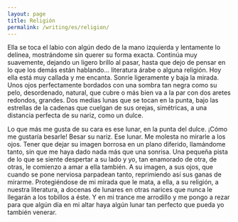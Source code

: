 ```yaml
---
layout: page
title: Religión
permalink: /writing/es/religion/
---
```


Ella se toca el labio con algún dedo de la mano izquierda y lentamente lo
delinea, mostrándome sin querer su forma exacta. Continúa muy suavemente,
dejando un ligero brillo al pasar, hasta que dejo de pensar en lo que los
demás están hablando... literatura árabe o alguna religión. Hoy ella
está muy callada y me encanta. Sonríe ligeramente y baja la mirada. Unos ojos
perfectamente bordados con una sombra tan negra como su pelo, desordenado,
natural, que cubre o más bien va a la par con dos aretes redondos, grandes. Dos
medias lunas que se tocan en la punta, bajo las estrellas de la cadenas que
cuelgan de sus orejas, simétricas, a una distancia perfecta de su nariz, como
un dulce.

Lo que más me gusta de su cara es ese lunar, en la punta del dulce.
¡Cómo me gustaría besarle! Besar su nariz. Ese lunar. Me molesta no mirarle a
los ojos. Tener que dejar su imagen borrosa en un plano diferido, llamándome
tanto, sin que me haya dado nada más que una sonrisa. Una pequeña pista de lo
que se siente despertar a su lado y yo, tan enamorado de otra, de otras, le
comienzo a amar a ella también. A su imagen, a sus ojos, que cuando se pone
nerviosa parpadean tanto, reprimiendo así sus ganas de mirarme. Protegiéndose
de mi mirada que le mata, a ella, a su religión, a nuestra literatura, a
docenas de lunares en otras narices que nunca le llegarán a los tobillos a
éste. Y en mi trance me arrodillo y me pongo a rezar para que algún día en mi
altar haya algún lunar tan perfecto que pueda yo también venerar.